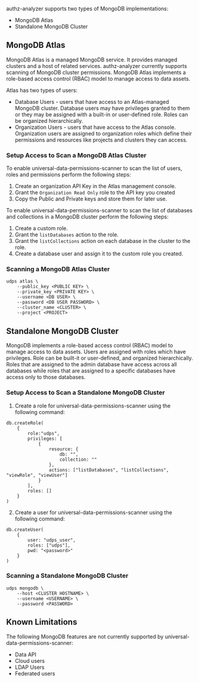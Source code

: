 authz-analyzer supports two types of MongoDB implementations:

* MongoDB Atlas
* Standalone MongoDB Cluster

## MongoDB Atlas

MongoDB Atlas is a managed MongoDB service. It provides managed clusters and a host of related services. authz-analyzer currently supports scanning of MongoDB cluster permissions. MongoDB Atlas implements a role-based access control (RBAC) model to manage access to data assets.

Atlas has two types of users:

* Database Users - users that have access to an Atlas-managed MongoDB cluster. Database users may have privileges granted to them or they may be assigned with a built-in or user-defined role. Roles can be organized hierarchically.
* Organization Users - users that have access to the Atlas console. Organization users are assigned to organization roles which define their permissions and resources like projects and clusters they can access.

### Setup Access to Scan a MongoDB Atlas Cluster

To enable universal-data-permissions-scanner to scan the list of users, roles and permissions perform the following steps:
1. Create an organization API Key in the Atlas management console.
2. Grant the `Organization Read Only` role to the API key you created
3. Copy the Public and Private keys and store them for later use.

To enable universal-data-permissions-scanner to scan the list of databases and collections in a MongoDB cluster perform the following steps:
1. Create a custom role.
2. Grant the `listDatabases` action to the role.
3. Grant the `listCollections` action on each database in the cluster to the role.
4. Create a database user and assign it to the custom role you created.

### Scanning a MongoDB Atlas Cluster
```
udps atlas \
    --public_key <PUBLIC KEY> \
    --private_key <PRIVATE KEY> \
    --username <DB USER> \
    --password <DB USER PASSWORD> \
    --cluster_name <CLUSTER> \
    --project <PROJECT>
```

## Standalone MongoDB Cluster
MongoDB implements a role-based access control (RBAC) model to manage access to data assets. Users are assigned with roles which have privileges. Role can be built-it or user-defined, and organized hierarchically. Roles that are assigned to the admin database have access across all databases while roles that are assigned to a specific databases have access only to those databases.

### Setup Access to Scan a Standalone MongoDB Cluster
1. Create a role for universal-data-permissions-scanner using the following command:
```
db.createRole(
    {
        role:"udps",
        privileges: [
            {
                resource: {
                    db: "",
                    collection: ""
                },
                actions: ["listDatabases", "listCollections", "viewRole", "viewUser"]
            }
        ],
        roles: []
    }
)    
```

2. Create a user for universal-data-permissions-scanner using the following command:
```
db.createUser(
    {
        user: "udps_user",
        roles: ["udps"],
        pwd: "<password>"
    }
) 
```

### Scanning a Standalone MongoDB Cluster
```
udps mongodb \
    --host <CLUSTER HOSTNAME> \
    --username <USERNAME> \
    --password <PASSWORD>
```

## Known Limitations
The following MongoDB features are not currently supported by universal-data-permissions-scanner:

* Data API
* Cloud users
* LDAP Users
* Federated users
